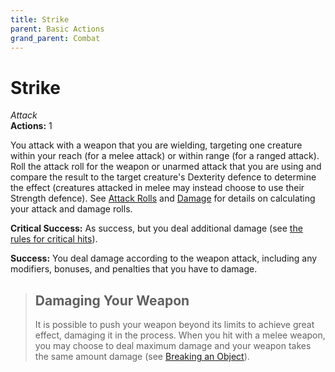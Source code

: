 ```yaml
---
title: Strike
parent: Basic Actions
grand_parent: Combat
---
```


# Strike
*Attack*<br>
**Actions:** 1

You attack with a weapon that you are wielding, targeting one creature within your reach (for a melee attack) or within range (for a ranged attack). Roll the attack roll for the weapon or unarmed attack that you are using and compare the result to the target creature's Dexterity defence to determine the effect (creatures attacked in melee may instead choose to use their Strength defence). See [Attack Rolls](https://stormchaserroleplaying.com/stormchaserRPG/General/Specific/Attack/) and [Damage](https://stormchaserroleplaying.com/stormchaserRPG/General/Damage/) for details on calculating your attack and damage rolls.

**Critical Success:** As success, but you deal additional damage (see [the rules for critical hits](https://stormchaserroleplaying.com/stormchaserRPG/General/Damage/Roll/#critical-hits)).

**Success:** You deal damage according to the weapon attack, including any modifiers, bonuses, and penalties that you have to damage.

> ## Damaging Your Weapon
> It is possible to push your weapon beyond its limits to achieve great effect, damaging it in the process. When you hit with a melee weapon, you may choose to deal maximum damage and your weapon takes the same amount damage (see [Breaking an Object](https://stormchaserroleplaying.com/stormchaserRPG/Exploration/Environment/Objects/#breaking-an-object)).
